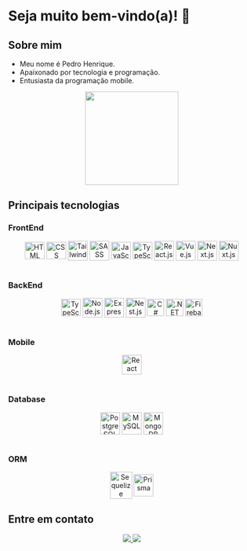 # Seja muito bem-vindo(a)! 👋

<div>
  <h2>Sobre mim</h2>
  <ul>
    <li>Meu nome é Pedro Henrique.</li>
  	<li>Apaixonado por tecnologia e programação.</li>
  	<li>Entusiasta da programação mobile.</li>
  </ul>
</div>

<div align="center">
  <a href="https://github.com/phms07">
    <img height="190em" src="https://github-readme-stats.vercel.app/api/top-langs/?username=phms02&layout=compact&langs_count=6&theme=github_dark"/>
  </a>
</div>

<div>
    <h2>Principais tecnologias</h2>
    <h3>FrontEnd</h3>
    <div align="center">
      <img alt="HTML" height="35" width="40" align="center" src="https://skillicons.dev/icons?i=html">
      <img alt="CSS" height="35" width="40" align="center" src="https://skillicons.dev/icons?i=css">
      <img alt="TailwindCSS" height="40" width="40" align="center" src="https://skillicons.dev/icons?i=tailwind">
      <img alt="SASS" height="40" width="40" align="center" src="https://skillicons.dev/icons?i=sass">
      <img alt="JavaScript" height="35" width="40" align="center" src="https://skillicons.dev/icons?i=js">
      <img alt="TypeScript" height="35" width="40" align="center" src="https://skillicons.dev/icons?i=ts">
      <img alt="React.js" height="40" width="40" align="center" src="https://skillicons.dev/icons?i=react">
      <img alt="Vue.js" height="40" width="40" align="center" src="https://skillicons.dev/icons?i=vue">
      <img alt="Next.js" height="40" width="40" align="center" src="https://skillicons.dev/icons?i=next">
      <img alt="Nuxt.js" height="40" width="40" align="center" src="https://skillicons.dev/icons?i=nuxt">
    </div>
    <br>
    <h3>BackEnd</h3>
    <div align="center">
      <img alt="TypeScript" height="35" width="40" align="center" src="https://skillicons.dev/icons?i=ts">
      <img alt="Node.js" height="40" width="40" align="center" src="https://skillicons.dev/icons?i=nodejs">
      <img alt="Express" height="40" width="40" align="center" src="https://skillicons.dev/icons?i=express">
      <img alt="Nest.js" height="40" width="40" align="center" src="https://skillicons.dev/icons?i=nest">
      <img alt="C#" height="35" width="35" align="center" src="https://skillicons.dev/icons?i=cs">
      <img alt=".NET" height="35" width="35" align="center" src="https://skillicons.dev/icons?i=dotnet">
      <img alt="Firebase" height="35" width="35" align="center" src="https://skillicons.dev/icons?i=firebase">
    </div>
    <br>
    <h3>Mobile</h3>
    <div align="center">
      <img alt="React Native" height="40" width="40" align="center" src="https://skillicons.dev/icons?i=react">
    </div>
    <br>
    <h3>Database</h3>
    <div align="center">
      <img alt="PostgreSQL" height="45" width="40" align="center" src="https://skillicons.dev/icons?i=postgresql">
      <img alt="MySQL" height="45" width="40" align="center" src="https://skillicons.dev/icons?i=mysql">
      <img alt="MongoDB" height="45" width="40" align="center" src="https://skillicons.dev/icons?i=mongodb">
    </div>
    <br>
    <h3>ORM</h3>
    <div align="center">
      <img alt="Sequelize" height="55" width="45" align="center" src="https://skillicons.dev/icons?i=sequelize">
      <img alt="Prisma" height="45" width="40" align="center" src="https://skillicons.dev/icons?i=prisma">
    </div>
</div>

<h2>Entre em contato</h2>
<div align="center">
    <a href="mailto:pedromequelim@gmail.com">
      <img src="https://img.shields.io/badge/-Gmail-%23333?style=for-the-badge&logo=gmail&logoColor=white" target="_blank">
    </a>
    <a href="https://www.linkedin.com/in/pedro-mequelim/">
      <img src="https://img.shields.io/badge/-LinkedIn-%230077B5?style=for-the-badge&logo=linkedin&logoColor=white" target="_blank">
    </a>
</div>
